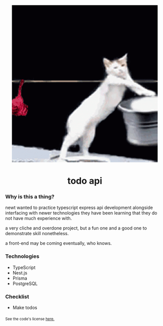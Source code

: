 <div align="center">
    <img src="readme.gif">
    <h1>todo api</h1>
</div>

### Why is this a thing?

newt wanted to practice typescript express api development alongside interfacing with newer technologies they have been learning that they do not have much experience with.

a very cliche and overdone project, but a fun one and a good one to demonstrate skill nonetheless.

a front-end may be coming eventually, who knows.

### Technologies

-   TypeScript
-   Nest.js
-   Prisma
-   PostgreSQL

### Checklist

-   Make todos

<sub>See the code's license <a href="license.md">here.</sub>
